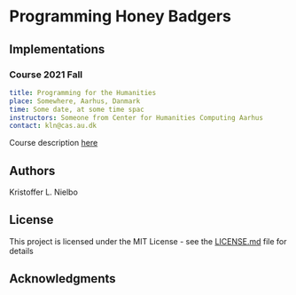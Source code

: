 # Programming Honey Badgers #



## Implementations ##
### Course 2021 Fall ###

```yaml
title: Programming for the Humanities
place: Somewhere, Aarhus, Danmark
time: Some date, at some time spac
instructors: Someone from Center for Humanities Computing Aarhus
contact: kln@cas.au.dk
```

Course description [here](https://kursuskatalog.au.dk/da/course/106983/Programming-for-the-Humanities)

## Authors
Kristoffer L. Nielbo

## License

This project is licensed under the MIT License - see the [LICENSE.md](LICENSE.md) file for details

## Acknowledgments